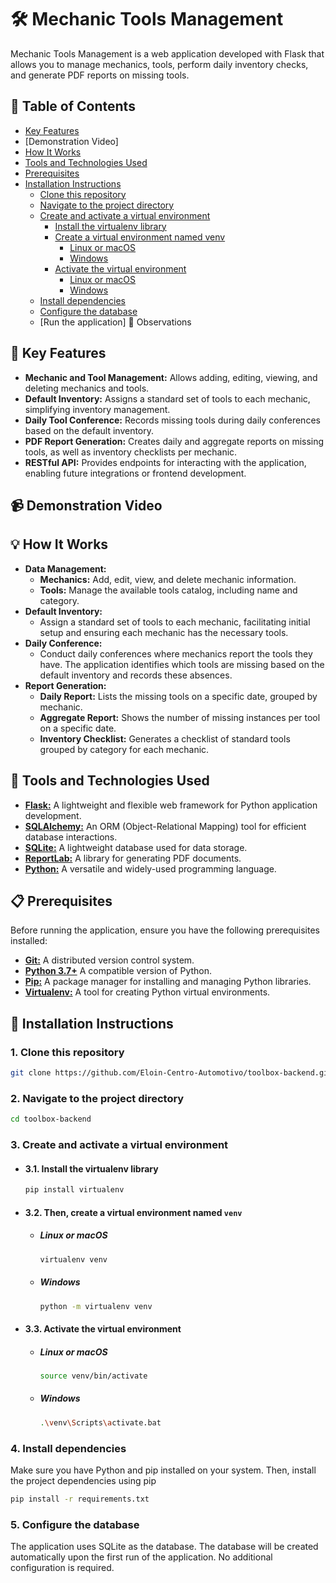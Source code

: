 # 🛠️ Mechanic Tools Management
Mechanic Tools Management is a web application developed with Flask that allows you to manage mechanics, tools, perform daily inventory checks, and generate PDF reports on missing tools.

## 📑 Table of Contents
- [Key Features](#-key-features)
- [Demonstration Video]
- [How It Works](#-how-it-works)
- [Tools and Technologies Used](#-tools-and-technologies-used)
- [Prerequisites](#-prerequisites)
- [Installation Instructions](#-installation-instructions)
    - [Clone this repository](#1-clone-this-repository)
    - [Navigate to the project directory](#2-navigate-to-the-project-directory)
    - [Create and activate a virtual environment](#3-create-and-activate-a-virtual-environment)
        - [Install the virtualenv library](#31-install-the-virtualenv-library)
        - [Create a virtual environment named venv](#32-then-create-a-virtual-environment-named-venv)
            - [Linux or macOS](#linux-or-macos)
            - [Windows](#windows)
        - [Activate the virtual environment](#33-activate-the-virtual-environment)
            - [Linux or macOS](#linux-or-macos-1)
            - [Windows](#windows-1)
    - [Install dependencies](#4-install-dependencies)
    - [Configure the database](#5-configure-the-database)
    - [Run the application]
📌 Observations

## 🚀 Key Features
- **Mechanic and Tool Management:** Allows adding, editing, viewing, and deleting mechanics and tools.
- **Default Inventory:** Assigns a standard set of tools to each mechanic, simplifying inventory management.
- **Daily Tool Conference:** Records missing tools during daily conferences based on the default inventory.
- **PDF Report Generation:** Creates daily and aggregate reports on missing tools, as well as inventory checklists per mechanic.
- **RESTful API:** Provides endpoints for interacting with the application, enabling future integrations or frontend development.

## 📹 Demonstration Video

## 💡 How It Works
- **Data Management:**
  - **Mechanics:** Add, edit, view, and delete mechanic information.
  - **Tools:** Manage the available tools catalog, including name and category.
- **Default Inventory:**
  - Assign a standard set of tools to each mechanic, facilitating initial setup and ensuring each mechanic has the necessary tools.
- **Daily Conference:**
  - Conduct daily conferences where mechanics report the tools they have. The application identifies which tools are missing based on the default inventory and records these absences.
- **Report Generation:**
  - **Daily Report:** Lists the missing tools on a specific date, grouped by mechanic.
  - **Aggregate Report:** Shows the number of missing instances per tool on a specific date.
  - **Inventory Checklist:** Generates a checklist of standard tools grouped by category for each mechanic.

## 🔧 Tools and Technologies Used
- [**Flask:**](https://flask.palletsprojects.com/en/3.0.x/) A lightweight and flexible web framework for Python application development.
- [**SQLAlchemy:**](https://www.sqlalchemy.org/) An ORM (Object-Relational Mapping) tool for efficient database interactions.
- [**SQLite:**](https://www.sqlite.org/) A lightweight database used for data storage.
- [**ReportLab:**](https://www.reportlab.com/) A library for generating PDF documents.
- [**Python:**](https://www.python.org/) A versatile and widely-used programming language.

## 📋 Prerequisites
Before running the application, ensure you have the following prerequisites installed:
- [**Git:**](https://git-scm.com/downloads) A distributed version control system.
- [**Python 3.7+**](https://www.python.org/downloads/) A compatible version of Python.
- [**Pip:**](https://pip.pypa.io/en/stable/installation/) A package manager for installing and managing Python libraries.
- [**Virtualenv:**](https://virtualenv.pypa.io/en/latest/) A tool for creating Python virtual environments.

## 📝 Installation Instructions
### 1. Clone this repository
```bash
git clone https://github.com/Eloin-Centro-Automotivo/toolbox-backend.git
```
### 2. Navigate to the project directory
```bash
cd toolbox-backend
```
### 3. Create and activate a virtual environment
- #### 3.1. Install the virtualenv library
    ```bash
    pip install virtualenv
    ```
- #### 3.2. Then, create a virtual environment named `venv`
  - ##### Linux or macOS
      ```bash
      virtualenv venv
      ```
  - ##### Windows
      ```bash
      python -m virtualenv venv
      ```
- #### 3.3. Activate the virtual environment
    - ##### Linux or macOS
        ```bash
        source venv/bin/activate
        ```
    - ##### Windows
        ```bash
        .\venv\Scripts\activate.bat
        ```

### 4. Install dependencies
Make sure you have Python and pip installed on your system. Then, install the project dependencies using pip
```bash
pip install -r requirements.txt
```

### 5. Configure the database
The application uses SQLite as the database. The database will be created automatically upon the first run of the application. No additional configuration is required.
